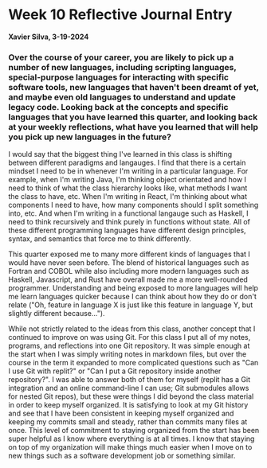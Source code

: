 # Week 10 Reflective Journal Entry

**Xavier Silva, 3-19-2024**

### Over the course of your career, you are likely to pick up a number of new languages, including scripting languages, special-purpose languages for interacting with specific software tools, new languages that haven't been dreamt of yet, and maybe even old languages to understand and update legacy code. Looking back at the concepts and specific languages that you have learned this quarter, and looking back at your weekly reflections, what have you learned that will help you pick up new languages in the future?

I would say that the biggest thing I've learned in this class is shifting between different paradigms and langauges.
I find that there is a certain mindset I need to be in whenever I'm writing in a particular language.
For example, when I'm writing Java, I'm thinking object orientated and how I need to think of what the class hierarchy looks like, what methods I want the class to have, etc.
When I'm writing in React, I'm thinking about what components I need to have, how many components should I split something into, etc.
And when I'm writing in a functional langauge such as Haskell, I need to think recursively and think purely in functions without state.
All of these different programming languages have different design principles, syntax, and semantics that force me to think differently.

This quarter exposed me to many more different kinds of languages that I would have never seen before.
The blend of historical languages such as Fortran and COBOL while also including more modern languages such as Haskell, Javascript, and Rust have overall made me a more well-rounded programmer.
Understanding and being exposed to more languages will help me learn languages quicker because I can think about how they do or don't relate ("Oh, feature in language X is just like this feature in language Y, but slightly different because...").

While not strictly related to the ideas from this class, another concept that I continued to improve on was using Git.
For this class I put all of my notes, programs, and reflections into one Git repository.
It was simple enough at the start when I was simply writing notes in markdown files, but over the course in the term it expanded to more complicated questions such as "Can I use Git with replit?" or "Can I put a Git repository inside another repository?".
I was able to answer both of them for myself (replit has a Git integration and an online command-line I can use; Git submodules allows for nested Git repos), but these were things I did beyond the class material in order to keep myself organized.
It is satisfying to look at my Git history and see that I have been consistent in keeping myself organized and keeping my commits small and steady, rather than commits many files at once.
This level of commitment to staying organized from the start has been super helpful as I know where everything is at all times.
I know that staying on top of my organization will make things much easier when I move on to new things such as a software development job or something similar.
 